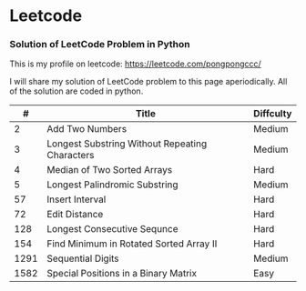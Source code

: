# Leetcode
### Solution of LeetCode Problem in Python
This is my profile on leetcode: https://leetcode.com/pongpongccc/

I will share my solution of LeetCode problem to this page aperiodically. All of the solution are coded in python.


| #  | Title | Diffculty |
| --- | --- | --- |
| 2  | Add Two Numbers | Medium |
| 3  | Longest Substring Without Repeating Characters  | Medium |
| 4  | Median of Two Sorted Arrays  | Hard |
| 5  | Longest Palindromic Substring  | Medium |
| 57  | Insert Interval  | Hard |
| 72  | Edit Distance | Hard |
| 128  | Longest Consecutive Sequnce | Hard |
| 154  | Find Minimum in Rotated Sorted Array II | Hard |
| 1291  | Sequential Digits  | Medium |
| 1582  | Special Positions in a Binary Matrix  | Easy |
